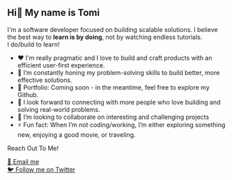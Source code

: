 ## Hi👋 My name is Tomi
I'm a software developer focused on building scalable solutions. I believe the best way to **learn is by doing**, not by watching endless tutorials.  
I do/build to learn!


- ❤️ I'm really pragmatic and I love to build and craft products with an efficient user-first experience.
- 🔭 I’m constantly honing my problem-solving skills to build better, more effective solutions.
- 💼 Portfolio: Coming soon - in the meantime, feel free to explore my Github.
- 🤔 I look forward to connecting with more people who love building and solving real-world problems.
- 👯 I’m looking to collaborate on interesting and challenging projects
- ⚡ Fun fact: When I’m not coding/working, I’m either exploring something new, enjoying a good movie, or traveling.

Reach Out To Me!

[📧 Email me](mailto:remioluwatomicephas@gmail.com)     
[🐦 Follow me on Twitter](https://x.com/remioluwatomi)


  
